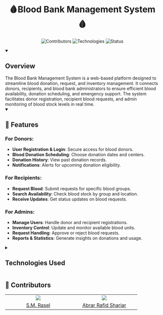 
<h1 align="center">🩸Blood Bank Management System🩸</h1> 

<p align="center">
   <img src="https://img.shields.io/badge/Contributors-2-brightgreen" alt="Contributors">
   <img src="https://img.shields.io/badge/Technologies-PHP%20%7C%20MySQL%20%7C%20HTML%20%7C%20CSS-blue" alt="Technologies">
   <img src="https://img.shields.io/badge/Status-In%20Development-orange" alt="Status">
</p>

<details open> 
<summary><h2 align="left"> Overview</h2></summary>
The Blood Bank Management System is a web-based platform designed to streamline blood donation, request, and inventory management. It connects donors, recipients, and blood bank administrators to ensure efficient blood availability, donation scheduling, and emergency support. The system facilitates donor registration, recipient blood requests, and admin monitoring of blood stock levels in real time.
</details>

<details open> 
<summary><h2 align="left">📜 Features</h2></summary>

### For Donors:
- **User Registration & Login**: Secure access for blood donors.
- **Blood Donation Scheduling**: Choose donation dates and centers.
- **Donation History**: View past donation records.
- **Notifications**: Alerts for upcoming donation eligibility.

### For Recipients:
- **Request Blood**: Submit requests for specific blood groups.
- **Search Availability**: Check blood stock by group and location.
- **Receive Updates**: Get status updates on blood requests.

### For Admins:
- **Manage Users**: Handle donor and recipient registrations.
- **Inventory Control**: Update and monitor available blood units.
- **Request Handling**: Approve or reject blood requests.
- **Reports & Statistics**: Generate insights on donations and usage.

</details>

<details close> 
<summary><h2 align="left">Technologies Used</h2></summary>

- **Frontend**: HTML, CSS (for styling, if needed), JavaScript (if used for interactivity)
- **Backend**: PHP (for server-side logic)
- **Database**: MySQL (for storing users, donations, and requests)
- **Version Control**: GitHub (for source code management)

</details>

<h2 align="left">🤝 Contributors</h2>

<table align="center">
   <tr>
      <td align="center" width="200"><img src="https://avatars.githubusercontent.com/u/157876376?s=400&u=899e80e8bd652c7951b18382596363a32c2d5abb&v=4" /></td>
      <td align="center" width="200"><img src="https://www.facebook.com/photo/?fbid=1286799059179001&set=a.102104614315124" width="auto" height="auto"/></td>
   </tr>
   <tr>
      <td align="center" width="200"><a href="https://github.com/rasel6866" target="_blank">S.M. Rasel </a></td>
      <td align="center" width="200"><a href="https://github.com/Abrar48" target="_blank"> Abrar Rafid Shariar</a></td>
   </tr>
</table>
